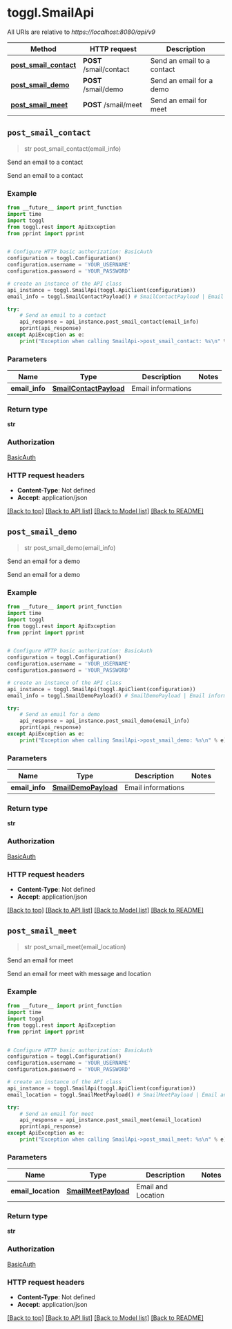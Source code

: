# toggl.SmailApi

All URIs are relative to *https://localhost:8080/api/v9*

Method | HTTP request | Description
------------- | ------------- | -------------
[**post_smail_contact**](SmailApi.md#post_smail_contact) | **POST** /smail/contact | Send an email to a contact
[**post_smail_demo**](SmailApi.md#post_smail_demo) | **POST** /smail/demo | Send an email for a demo
[**post_smail_meet**](SmailApi.md#post_smail_meet) | **POST** /smail/meet | Send an email for meet


## `post_smail_contact`
> str post_smail_contact(email_info)

Send an email to a contact

Send an email to a contact

### Example

```python
from __future__ import print_function
import time
import toggl
from toggl.rest import ApiException
from pprint import pprint


# Configure HTTP basic authorization: BasicAuth
configuration = toggl.Configuration()
configuration.username = 'YOUR_USERNAME'
configuration.password = 'YOUR_PASSWORD'

# create an instance of the API class
api_instance = toggl.SmailApi(toggl.ApiClient(configuration))
email_info = toggl.SmailContactPayload() # SmailContactPayload | Email informations

try:
    # Send an email to a contact
    api_response = api_instance.post_smail_contact(email_info)
    pprint(api_response)
except ApiException as e:
    print("Exception when calling SmailApi->post_smail_contact: %s\n" % e)
```

### Parameters


Name | Type | Description  | Notes
------------- | ------------- | ------------- | -------------
 **email_info** | [**SmailContactPayload**](SmailContactPayload.md)| Email informations | 

### Return type

**str**

### Authorization

[BasicAuth](../README.md#BasicAuth)

### HTTP request headers

 - **Content-Type**: Not defined
 - **Accept**: application/json

[[Back to top]](#) [[Back to API list]](../README.md#documentation-for-api-endpoints) [[Back to Model list]](../README.md#documentation-for-models) [[Back to README]](../README.md)

## `post_smail_demo`
> str post_smail_demo(email_info)

Send an email for a demo

Send an email for a demo

### Example

```python
from __future__ import print_function
import time
import toggl
from toggl.rest import ApiException
from pprint import pprint


# Configure HTTP basic authorization: BasicAuth
configuration = toggl.Configuration()
configuration.username = 'YOUR_USERNAME'
configuration.password = 'YOUR_PASSWORD'

# create an instance of the API class
api_instance = toggl.SmailApi(toggl.ApiClient(configuration))
email_info = toggl.SmailDemoPayload() # SmailDemoPayload | Email informations

try:
    # Send an email for a demo
    api_response = api_instance.post_smail_demo(email_info)
    pprint(api_response)
except ApiException as e:
    print("Exception when calling SmailApi->post_smail_demo: %s\n" % e)
```

### Parameters


Name | Type | Description  | Notes
------------- | ------------- | ------------- | -------------
 **email_info** | [**SmailDemoPayload**](SmailDemoPayload.md)| Email informations | 

### Return type

**str**

### Authorization

[BasicAuth](../README.md#BasicAuth)

### HTTP request headers

 - **Content-Type**: Not defined
 - **Accept**: application/json

[[Back to top]](#) [[Back to API list]](../README.md#documentation-for-api-endpoints) [[Back to Model list]](../README.md#documentation-for-models) [[Back to README]](../README.md)

## `post_smail_meet`
> str post_smail_meet(email_location)

Send an email for meet

Send an email for meet with message and location

### Example

```python
from __future__ import print_function
import time
import toggl
from toggl.rest import ApiException
from pprint import pprint


# Configure HTTP basic authorization: BasicAuth
configuration = toggl.Configuration()
configuration.username = 'YOUR_USERNAME'
configuration.password = 'YOUR_PASSWORD'

# create an instance of the API class
api_instance = toggl.SmailApi(toggl.ApiClient(configuration))
email_location = toggl.SmailMeetPayload() # SmailMeetPayload | Email and Location

try:
    # Send an email for meet
    api_response = api_instance.post_smail_meet(email_location)
    pprint(api_response)
except ApiException as e:
    print("Exception when calling SmailApi->post_smail_meet: %s\n" % e)
```

### Parameters


Name | Type | Description  | Notes
------------- | ------------- | ------------- | -------------
 **email_location** | [**SmailMeetPayload**](SmailMeetPayload.md)| Email and Location | 

### Return type

**str**

### Authorization

[BasicAuth](../README.md#BasicAuth)

### HTTP request headers

 - **Content-Type**: Not defined
 - **Accept**: application/json

[[Back to top]](#) [[Back to API list]](../README.md#documentation-for-api-endpoints) [[Back to Model list]](../README.md#documentation-for-models) [[Back to README]](../README.md)

